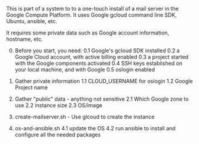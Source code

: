 This is part of a system to to a one-touch install of a mail server in
the Google Compute Platform. It uses Google gcloud command line SDK,
Ubuntu, ansible, etc.

It requires some private data such as Google account information, hostname, etc.

0. Before you start, you need:
0.1 Google's gcloud SDK installed
0.2 a Google Cloud account, with active billing enabled
0.3 a project started with the Google components activated
0.4 SSH keys established on your local machine, and with Google
0.5 oslogin enabled

1. Gather private information
1.1 CLOUD_USERNAME for oslogin
1.2 Google Project name

2. Gather "public" data - anything not sensitive
2.1 Which Google zone to use
2.2 instance size
2.3 OS/image

3. create-mailserver.sh - Use glcoud to create the instance

4. os-and-ansible.sh
4.1 update the OS
4.2 run ansible to install and configure all the needed packages
